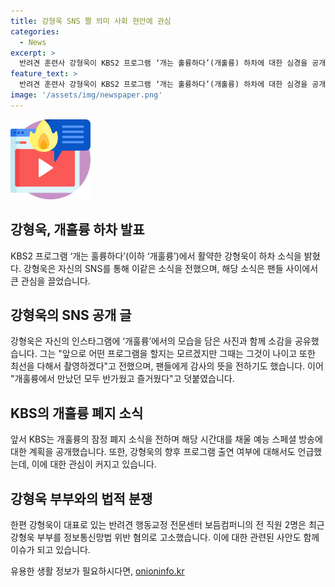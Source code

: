 ```yaml
---
title: 강형욱 SNS 짤 의미 사회 현안에 관심
categories:
  - News
excerpt: >
  반려견 훈련사 강형욱이 KBS2 프로그램 ‘개는 훌륭하다’(개훌륭) 하차에 대한 심경을 공개했다. 강형욱은 자신의 SNS에 프로그램 화면을 올리며 앞으로 어떤 프로그램을 할지는 모르겠지만 최선을 다해 촬영하겠다고 밝혔다. 또한, 개훌륭의 잠정 폐지 소식과 KBS 측의 강형욱 출연 미고려 발언, 그리고 강형욱 부부를 고소한 전 직원 2명의 혐의 등이 함께 소개됐다. #강형욱 #개는훌륭하다 #하차신고 #고소사건
feature_text: >
  반려견 훈련사 강형욱이 KBS2 프로그램 ‘개는 훌륭하다’(개훌륭) 하차에 대한 심경을 공개했다. 강형욱은 자신의 SNS에 프로그램 화면을 올리며 앞으로 어떤 프로그램을 할지는 모르겠지만 최선을 다해 촬영하겠다고 밝혔다. 또한, 개훌륭의 잠정 폐지 소식과 KBS 측의 강형욱 출연 미고려 발언, 그리고 강형욱 부부를 고소한 전 직원 2명의 혐의 등이 함께 소개됐다. #강형욱 #개는훌륭하다 #하차신고 #고소사건
image: '/assets/img/newspaper.png'
---
```


<p><img src="/assets/img/news.png" alt="rentncar 속보" /></p>

<h2 data-ke-size="size26">강형욱, 개훌륭 하차 발표</h2>

<p data-ke-size="size16">KBS2 프로그램 ‘개는 훌륭하다’(이하 ‘개훌륭’)에서 활약한 강형욱이 하차 소식을 밝혔다. 강형욱은 자신의 SNS를 통해 이같은 소식을 전했으며, 해당 소식은 팬들 사이에서 큰 관심을 끌었습니다.</p>

<h2 data-ke-size="size26">강형욱의 SNS 공개 글</h2>

<p data-ke-size="size16">강형욱은 자신의 인스타그램에 ‘개훌륭’에서의 모습을 담은 사진과 함께 소감을 공유했습니다. 그는 "앞으로 어떤 프로그램을 할지는 모르겠지만 그때는 그것이 나이고 또한 최선을 다해서 촬영하겠다"고 전했으며, 팬들에게 감사의 뜻을 전하기도 했습니다. 이어 "개훌륭에서 만났던 모두 반가웠고 즐거웠다"고 덧붙였습니다.</p>

<h2 data-ke-size="size26">KBS의 개훌륭 폐지 소식</h2>

<p data-ke-size="size16">앞서 KBS는 개훌륭의 잠정 폐지 소식을 전하며 해당 시간대를 채울 예능 스페셜 방송에 대한 계획을 공개했습니다. 또한, 강형욱의 향후 프로그램 출연 여부에 대해서도 언급했는데, 이에 대한 관심이 커지고 있습니다.</p>

<h2 data-ke-size="size26">강형욱 부부와의 법적 분쟁</h2>

<p data-ke-size="size16">한편 강형욱이 대표로 있는 반려견 행동교정 전문센터 보듬컴퍼니의 전 직원 2명은 최근 강형욱 부부를 정보통신망법 위반 혐의로 고소했습니다. 이에 대한 관련된 사안도 함께 이슈가 되고 있습니다.</p>
유용한 생활 정보가 필요하시다면, <a href="https://onioninfo.kr" rel="dofollow">onioninfo.kr</a>


